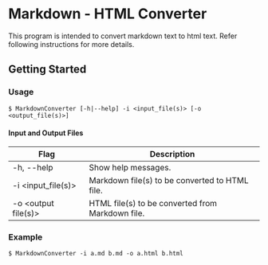 # Markdown - HTML Converter
This program is intended to convert markdown text to html text. Refer following instructions for more details.

## Getting Started

### Usage
```
$ MarkdownConverter [-h|--help] -i <input_file(s)> [-o <output_file(s)>]
```

#### Input and Output Files

| Flag | Description |
| --- | --- |
| -h, --help | Show help messages. |
| -i <input_file(s)> 	| Markdown file(s) to be converted to HTML file. |
| -o <output file(s)> 	| HTML file(s) to be converted from Markdown file. | 

### Example
```
$ MarkdownConverter -i a.md b.md -o a.html b.html
```
